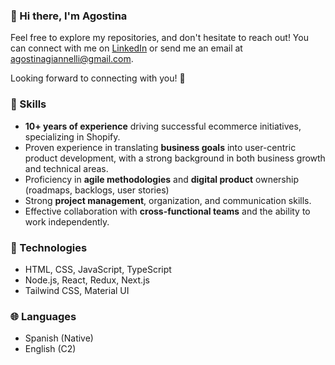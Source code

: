 ### 👋 Hi there, I'm Agostina

Feel free to explore my repositories, and don't hesitate to reach out! You can connect with me on [LinkedIn](https://www.linkedin.com/in/agostinagiannelli/) or send me an email at [agostinagiannelli@gmail.com](mailto:agostinagiannelli@gmail.com).

Looking forward to connecting with you! 🚀

### 🧠 Skills
- **10+ years of experience** driving successful ecommerce initiatives, specializing in Shopify.
- Proven experience in translating **business goals** into user-centric product development, with a strong background in both business growth and technical areas.
- Proficiency in **agile methodologies** and **digital product** ownership (roadmaps, backlogs, user stories)
- Strong **project management**, organization, and communication skills.
- Effective collaboration with **cross-functional teams** and the ability to work independently.

### 🚀 Technologies
- HTML, CSS, JavaScript, TypeScript
- Node.js, React, Redux, Next.js
- Tailwind CSS, Material UI

### 🌐 Languages
- Spanish (Native)
- English (C2)
